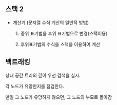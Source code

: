 ## 스택 2

- 계산기 (문자열 수식 계산의 일반적 방법)

  1. 중위 표기법을 후위 표기법으로 변경(스택이용)

  2. 후위표기법의 수식을 스택을 이용하여 계산



## 백트래킹

상태 공간 트리의 깊이 우선 검색을 실시.

각 노드가 유망한지를 점검한다.

만일 그 노드가 유망하지 않으면, 그 노드의 부모로 돌아감

